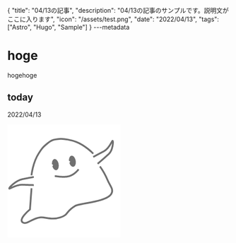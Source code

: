 {
  "title": "04/13の記事",
  "description": "04/13の記事のサンプルです。説明文がここに入ります",
  "icon": "/assets/test.png",
  "date": "2022/04/13",
  "tags": ["Astro", "Hugo", "Sample"]
}
---metadata

# hoge
hogehoge

## today
2022/04/13

![img](/assets/test.png)
